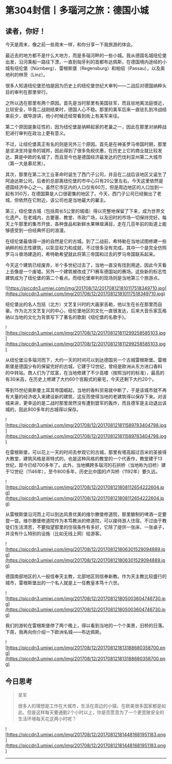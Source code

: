 # 第304封信丨多瑙河之旅：德国小城

## 读者，你好！

今天是周末，像之前一些周末一样，和你分享一下我旅游的体会。

最近去的地方都不是什么大地方，而是多瑙河畔的一些小城。我从德国名城纽伦堡出发，沿河乘船一路往下漂，一直到匈牙利的首都布达佩斯，在德国境内途经的小城有纽伦堡（Nürnberg）、雷根斯堡（Regensburg）和帕绍（Passau），以及奥地利的林茨（Linz）。

很多人知道纽伦堡恐怕是因为历史上的纽伦堡世纪大审判——二战后对德国纳粹头目的审判在那里举行。

之所以选在那里有两个原因。首先是当时那里有美国驻军，而且驻地离法庭很近，比较安全，毕竟二战刚结束时，德国人心不稳。那里的美军后来一直驻扎到冷战结束前夕，据导游讲，他小时候还经常看到街上有美军来往。

第二个原因是象征性的，因为纽伦堡是纳粹起家的老巢之一，因此在那里对纳粹战犯进行审判在政治上更有意义。

不过，让纽伦堡真正有名的则是另外三个原因。首先是在神圣罗马帝国时期，那里是坚决支持皇帝的城邦，因此得到了很多免税优惠，在历史上它的商业就比较发达，算是中欧的名城了，而且至今也是德国经济最发达的巴伐利亚州第二大城市（第一大是慕尼黑）。

其次，那里在第二次工业革命时诞生了西门子公司，并且在二战后该地区又诞生了阿迪达斯公司。后者的总部离纽伦堡的市中心只有20公里左右。今天这里依然是德国经济中心之一。虽然它市区内的人口仅有60万，但是周边地区的人口加到一起有350万，在德国算是人口很密集的地区了。今天，西门子公司已经搬出了老城，但依然在它附近，该公司也是当地最大的雇主。

第三，纽伦堡古城（包括周长5公里的城墙）得以完整地保留了下来，成为世界文化遗产。在老城内，古要塞、教堂、市政广场，以及旧时的市场一切保持完好。每天上午那里的集市开放，各种食品和新鲜水果琳琅满目，走在几百年前的街道上能够感受到一份经典怀旧的浪漫。

在纽伦堡最值得一游的自然是它的古城。到了二战前，希特勒在当地试图修建一些纳粹的标志性建筑，以彰显权力和成就，不过很多没有完成。其中一个是完全仿照罗马斗兽场建造的，希特勒希望就此将第三帝国和过去的罗马帝国联系起来。

今天这个建筑已经废弃，半个多世纪过去了，当地一直没有找到用途，因此今天看上去像是一个废墟。另外一个建筑被改成了F1赛车德国站的赛场。这些新的标志性建筑成为了纽伦堡的第二个看点。而纽伦堡审判的现场则是当地第三个旅游点。

![https://piccdn3.umiwi.com/img/201708/12/201708121810117518349710.jpg](https://piccdn3.umiwi.com/img/201708/12/201708121810117518349710.jpg)

纽伦堡出的名人包括（北方）文艺复兴时的大画家丢勒，他以生在长在那里而自豪。作为北方文艺复兴的中心，纽伦堡地区的文化一直很发达，后来大音乐家瓦格纳以当地的文化为背景写下了著名的歌剧《纽伦堡的名歌手》。

![https://piccdn3.umiwi.com/img/201708/12/201708121811299258585103.jpg](https://piccdn3.umiwi.com/img/201708/12/201708121811299258585103.jpg)

从纽伦堡沿多瑙河而下，大约一天的时间可以到达德国另一个古城雷根斯堡。雷根斯堡是德国少有的保留完好的古城，它建于12世纪，曾经是欧洲从东方进口香料的中转站。商人们为了炫富，在当地修建了不少高楼（按照当时的标准），最高的有30米高，在历史上修建了大约60个宫殿式的豪宅，今天还剩下大约20个。

等到15世纪奥斯曼土耳其帝国崛起，当地的香料贸易就中断了，于是该城市就不再有大量的经济收入来建设新的建筑，这反而使得当地的老建筑得以保存下来。对该城来讲，更幸运的是二战时那里居然没有遭到盟军的轰炸，而且德军是主动退出该城的，因此800多年的古城得以保存。

![https://piccdn3.umiwi.com/img/201708/12/201708121811589783404798.jpg](https://piccdn3.umiwi.com/img/201708/12/201708121811589783404798.jpg)

在雷根斯堡，可以花上一天的时间去参观它的古城，那里有塔高超过百米的圣彼得大教堂，建筑风格是哥特式的，也是这种风格的教堂的一个代表作，教堂建于13世纪，距今已经700多年了。此外，当地横跨多瑙河的石拱桥（当地称为旧桥）建于12世纪（1146年），至今800多年，历史比中国的卢沟桥（1192年）要久远。

![https://piccdn3.umiwi.com/img/201708/12/201708121808112654222604.jpg](https://piccdn3.umiwi.com/img/201708/12/201708121808112654222604.jpg)

从雷根斯堡沿河而上可以到达风景优美的维尔滕堡修道院，那里酿制的啤酒一定要尝一尝。维尔滕堡修道院作为本笃教派的修道院，可以接待游人住宿，不过由于教徒们生活清苦，不要指望那里的住宿条件有多好，它除了提供一张床、一张桌子，并没有什么特别的设施（比如无线上网）给游客。

![https://piccdn3.umiwi.com/img/201708/12/201708121806301529094889.jpg](https://piccdn3.umiwi.com/img/201708/12/201708121806301529094889.jpg)

德国南部地区的人一般信奉天主教，北部地区则信奉新教。作为天主教比较盛行的城市，雷根斯堡出的一个名人就是上一任教皇本笃十六世。

![https://piccdn3.umiwi.com/img/201708/12/201708121805003604746730.jpg](https://piccdn3.umiwi.com/img/201708/12/201708121805003604746730.jpg)

我们的游轮在雷根斯堡停了两个晚上，得以看到当地的一个个美景，旧桥的日落。下周，我再向你介绍一下欧洲名城——布达佩斯。

![https://piccdn3.umiwi.com/img/201708/12/201708121813188680358700.png](https://piccdn3.umiwi.com/img/201708/12/201708121813188680358700.png)

## 今日思考

> 吴军
> 
> 很多人的理想是工作在大城市，生活在周边的小镇，在欧美很多国家都是如此。但是这样每天要通勤2个小时以上，你是否愿意为了一个更宽敞安全的生活环境每天花这两小时呢？

![https://piccdn3.umiwi.com/img/201708/12/201708121814481681951183.png](https://piccdn3.umiwi.com/img/201708/12/201708121814481681951183.png)

---
